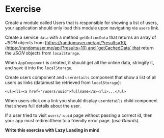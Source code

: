 # Exercise
Create a module called Users that is responsible for showing a list of users, your application should only load this module upon navigating via `users` link.

Create a service `data` with a method `getOnlineData` that returns an array of _JSON_ objects from [https://randomuser.me/api/?results=10](https://randomuser.me/api/?results=10) and `getCachedData` that return the _JSON_ objects from `localStorage`.

When `AppComponent` is created, it should get all the online data, stringify it, and save it into the `localStorage`.

Create users component and `userdetails` component that show a list of all users as links (datamust be retrieved from `localStorage`):
		
	<ul><li><a href="/users/uuid">fullname</a></li>...</ul>
		
When users click on a link you should display `userdetails` child component that shows full details about the user.

If a user tried to visit `users/:uuid` page without passing a correct id, then your app must redirectthem to a friendly error page. (_use Guards_).

**Write this exercise with Lazy Loading in mind**